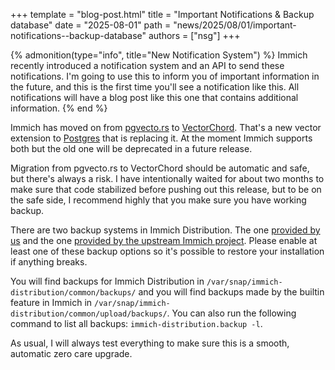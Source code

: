 +++
template = "blog-post.html"
title = "Important Notifications & Backup database"
date = "2025-08-01"
path = "news/2025/08/01/important-notifications--backup-database"
authors = ["nsg"]
+++


{% admonition(type="info", title="New Notification System") %}
Immich recently introduced a notification system and an API to send these notifications. I'm going to use this to inform you of important information in the future, and this is the first time you'll see a notification like this. All notifications will have a blog post like this one that contains additional information.
{% end %}

Immich has moved on from [pgvecto.rs](https://github.com/tensorchord/pgvecto.rs) to [VectorChord](https://github.com/tensorchord/VectorChord). That's a new vector extension to [Postgres](https://www.postgresql.org/) that is replacing it. At the moment Immich supports both but the old one will be deprecated in a future release.

Migration from pgvecto.rs to VectorChord should be automatic and safe, but there's always a risk. I have intentionally waited for about two months to make sure that code stabilized before pushing out this release, but to be on the safe side, I recommend highly that you make sure you have working backup.

There are two backup systems in Immich Distribution. The one [provided by us](/configuration/backup-restore/) and the one [provided by the upstream Immich project](https://immich.app/docs/administration/backup-and-restore). Please enable at least one of these backup options so it's possible to restore your installation if anything breaks.

You will find backups for Immich Distribution in `/var/snap/immich-distribution/common/backups/` and you will find backups made by the builtin feature in Immich in `/var/snap/immich-distribution/common/upload/backups/`. You can also run the following command to list all backups: `immich-distribution.backup -l`.

As usual, I will always test everything to make sure this is a smooth, automatic zero care upgrade.

